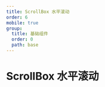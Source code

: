 ```yaml
---
title: ScrollBox 水平滚动
order: 6
mobile: true
group:
  title: 基础组件
  order: 0
  path: base
---
```


# ScrollBox 水平滚动

<code src="../demo/ScrollBox.tsx"></code>
<API src="../src/ScrollBox.tsx"></API>
